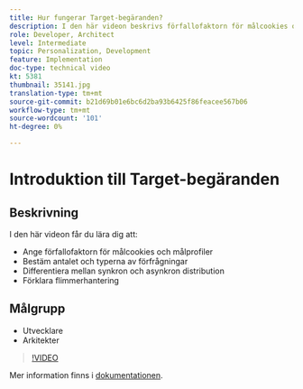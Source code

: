 ```yaml
---
title: Hur fungerar Target-begäranden?
description: I den här videon beskrivs förfallofaktorn för målcookies och målprofiler. Lär dig hur du avgör antalet och typerna av Target-begäranden, skiljer mellan synkron och asynkron distribution och förklarar flimmerhanteringen.
role: Developer, Architect
level: Intermediate
topic: Personalization, Development
feature: Implementation
doc-type: technical video
kt: 5381
thumbnail: 35141.jpg
translation-type: tm+mt
source-git-commit: b21d69b01e6bc6d2ba93b6425f86feacee567b06
workflow-type: tm+mt
source-wordcount: '101'
ht-degree: 0%

---
```



# Introduktion till Target-begäranden

## Beskrivning

I den här videon får du lära dig att:

* Ange förfallofaktorn för målcookies och målprofiler
* Bestäm antalet och typerna av förfrågningar
* Differentiera mellan synkron och asynkron distribution
* Förklara flimmerhantering

## Målgrupp

* Utvecklare
* Arkitekter

>[!VIDEO](https://video.tv.adobe.com/v/35141/?quality=12)

Mer information finns i [dokumentationen](https://docs.adobe.com/content/help/en/target/using/implement-target/implementing-target.html).
